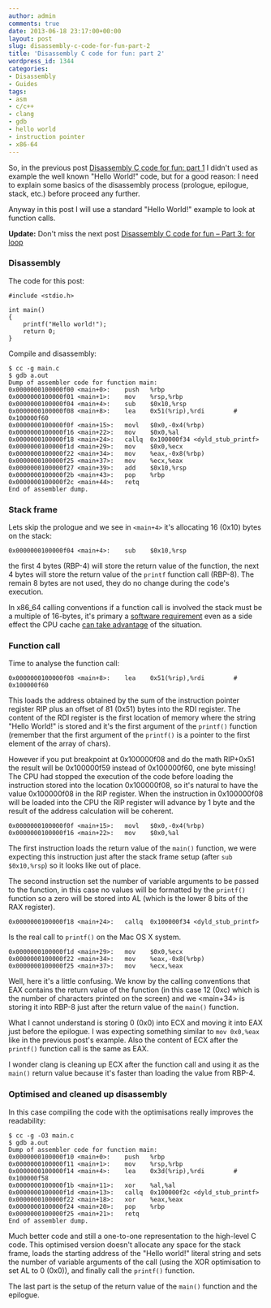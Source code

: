 ```yaml
---
author: admin
comments: true
date: 2013-06-18 23:17:00+00:00
layout: post
slug: disassembly-c-code-for-fun-part-2
title: 'Disassembly C code for fun: part 2'
wordpress_id: 1344
categories:
- Disassembly
- Guides
tags:
- asm
- c/c++
- clang
- gdb
- hello world
- instruction pointer
- x86-64
---
```


So, in the previous post [Disassembly C code for fun: part 1](http://www.expobrain.net/2013/06/16/disassembly-c-code-for-fun-part-1/) I didn't used as example the well known "Hello World!" code, but for a good reason: I need to explain some basics of the disassembly process (prologue, epilogue, stack, etc.) before proceed any further.

Anyway in this post I will use a standard "Hello World!" example to look at function calls.

**Update:** Don't miss the next post [Disassembly C code for fun – Part 3: for loop](http://www.expobrain.net/2013/06/20/disassembly-c-code-for-fun-part-3-for-loop/)

<!-- more -->



### Disassembly


The code for this post:


    
    
    #include <stdio.h>
    
    int main()
    {
        printf("Hello world!");
        return 0;
    }
    



Compile and disassembly:


    
    
    $ cc -g main.c
    $ gdb a.out
    Dump of assembler code for function main:
    0x0000000100000f00 <main+0>:	push   %rbp
    0x0000000100000f01 <main+1>:	mov    %rsp,%rbp
    0x0000000100000f04 <main+4>:	sub    $0x10,%rsp
    0x0000000100000f08 <main+8>:	lea    0x51(%rip),%rdi        # 0x100000f60
    0x0000000100000f0f <main+15>:	movl   $0x0,-0x4(%rbp)
    0x0000000100000f16 <main+22>:	mov    $0x0,%al
    0x0000000100000f18 <main+24>:	callq  0x100000f34 <dyld_stub_printf>
    0x0000000100000f1d <main+29>:	mov    $0x0,%ecx
    0x0000000100000f22 <main+34>:	mov    %eax,-0x8(%rbp)
    0x0000000100000f25 <main+37>:	mov    %ecx,%eax
    0x0000000100000f27 <main+39>:	add    $0x10,%rsp
    0x0000000100000f2b <main+43>:	pop    %rbp
    0x0000000100000f2c <main+44>:	retq   
    End of assembler dump.
    





### Stack frame


Lets skip the prologue and we see in `<main+4>` it's allocating 16 (0x10) bytes on the stack: 


    
    
    0x0000000100000f04 <main+4>:	sub    $0x10,%rsp
    



the first 4 bytes (RBP-4) will store the return value of the function, the next 4 bytes will store the return value of the `printf` function call (RBP-8). The remain 8 bytes are not used, they do no change during the code's execution. 

In x86_64 calling conventions if a function call is involved the stack must be a multiple of 16-bytes, it's primary a [software requirement](http://software.intel.com/en-us/forums/topic/291241#comment-1541265) even as a side effect the CPU cache [can take advantage](http://software.intel.com/en-us/forums/topic/291241#comment-1541267) of the situation.



### Function call



Time to analyse the function call:


    
    
    0x0000000100000f08 <main+8>:	lea    0x51(%rip),%rdi        # 0x100000f60
    



This loads the address obtained by the sum of the instruction pointer register RIP plus an offset of 81 (0x51) bytes into the RDI register. The content of the RDI register is the first location of memory where the string "Hello World!" is stored and it's the first argument of the `printf()` function (remember that the first argument of the `printf()` is a pointer to the first element of the array of chars).

However if you put breakpoint at 0x100000f08 and do the math RIP+0x51 the result will be 0x100000f59 instead of 0x100000f60, one byte missing! The CPU had stopped the execution of the code before loading the instruction stored into the location 0x100000f08, so it's natural to have the value 0x100000f08 in the RIP register. When the instruction in 0x100000f08 will be loaded into the CPU the RIP register will advance by 1 byte and the result of the address calculation will be coherent. 
 

    
    
    0x0000000100000f0f <main+15>:	movl   $0x0,-0x4(%rbp)
    0x0000000100000f16 <main+22>:	mov    $0x0,%al
    



The first instruction loads the return value of the `main()` function, we were expecting this instruction just after the stack frame setup (after `sub $0x10,%rsp`) so it looks like out of place.

The second instruction set the number of variable arguments to be passed to the function, in this case no values will be formatted by the `printf()` function so a zero will be stored into AL (which is the lower 8 bits of the RAX register).
 

    
    
    0x0000000100000f18 <main+24>:	callq  0x100000f34 <dyld_stub_printf>
    



Is the real call to `printf()` on the Mac OS X system.


    
    
    0x0000000100000f1d <main+29>:	mov    $0x0,%ecx
    0x0000000100000f22 <main+34>:	mov    %eax,-0x8(%rbp)
    0x0000000100000f25 <main+37>:	mov    %ecx,%eax
    



Well, here it's a little confusing. We know by the calling conventions that EAX contains the return value of the function (in this case 12 (0xc) which is the number of characters printed on the screen) and we <main+34> is storing it  into RBP-8 just after the return value of the `main()` function.

What I cannot understand is storing 0 (0x0) into ECX and moving it into EAX just before the epilogue. I was expecting something similar to `mov 0x0,%eax` like in the previous post's example. Also the content of ECX after the `printf()` function call is the same as EAX.

I wonder clang is cleaning up ECX after the function call and using it as the `main()` return value because it's faster than loading the value from RBP-4.



### Optimised and cleaned up disassembly



In this case compiling the code with the optimisations really improves the readability:


    
    
    $ cc -g -O3 main.c
    $ gdb a.out
    Dump of assembler code for function main:
    0x0000000100000f10 <main+0>:	push   %rbp
    0x0000000100000f11 <main+1>:	mov    %rsp,%rbp
    0x0000000100000f14 <main+4>:	lea    0x3d(%rip),%rdi        # 0x100000f58
    0x0000000100000f1b <main+11>:	xor    %al,%al
    0x0000000100000f1d <main+13>:	callq  0x100000f2c <dyld_stub_printf>
    0x0000000100000f22 <main+18>:	xor    %eax,%eax
    0x0000000100000f24 <main+20>:	pop    %rbp
    0x0000000100000f25 <main+21>:	retq     
    End of assembler dump.
    



Much better code and still a one-to-one representation to the high-level C code. This optimised version doesn't allocate any space for the stack frame, loads the starting address of the "Hello world!" literal string and sets the number of variable arguments of the call (using the XOR optimisation to set AL to 0 (0x0)), and finally call the `printf()` function.

The last part is the setup of the return value of the `main()` function and the epilogue.
